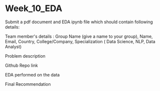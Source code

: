 # Week_10_EDA

Submit a pdf document and EDA ipynb file which should contain following details:

Team member's details : Group Name (give a name to your group), Name, Email, Country, College/Company, Specialization ( Data Science, NLP, Data Analyst)

Problem description

Github Repo link

EDA performed on the data

Final Recommendation
